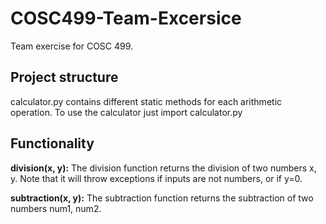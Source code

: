 # COSC499-Team-Excersice
Team exercise for COSC 499. 

## Project structure
calculator.py contains different static methods for each arithmetic operation.
To use the calculator just import calculator.py 

## Functionality
**division(x, y):**
The division function returns the division of two numbers x, y. Note that it will throw exceptions if inputs are not numbers, or if y=0.

**subtraction(x, y):**
The subtraction function returns the subtraction of two numbers num1, num2.


